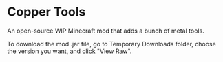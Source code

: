 Copper Tools
===========

An open-source WIP Minecraft mod that adds a bunch of metal tools.

To download the mod .jar file, go to Temporary Downloads folder, choose the version you want, and click "View Raw".
